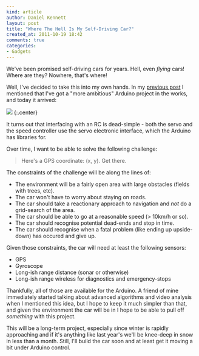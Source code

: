 ```yaml
---
kind: article
author: Daniel Kennett
layout: post
title: "Where The Hell Is My Self-Driving Car?"
created_at: 2011-10-19 18:42
comments: true
categories:
- Gadgets
---
```


We've been promised self-driving cars for years. Hell, even *flying* cars! Where are they? Nowhere, that's where! 

Well, I've decided to take this into my own hands. In my [previous post](http://ikennd.ac/blog/2011/10/arduino-dioder-part-three/) I mentioned that I've got a "more ambitious" Arduino project in the works, and today it arrived:

<img src="http://ikennd.ac/pictures/rc/dualhunter_box.jpg" />
{:.center}

It turns out that interfacing with an RC is dead-simple - both the servo and the speed controller use the servo electronic interface, which the Arduino has libraries for.

Over time, I want to be able to solve the following challenge:

> Here's a GPS coordinate: (x, y). Get there.

The constraints of the challenge will be along the lines of:

- The environment will be a fairly open area with large obstacles (fields with trees, etc).
- The car won't have to worry about staying on roads.
- The car should take a reactionary approach to navigation and *not* do a grid-search of the area.
- The car should be able to go at a reasonable speed (> 10km/h or so).
- The car should recognise potential dead-ends and stop in time. 
- The car should recognise when a fatal problem (like ending up upside-down) has occured and give up. 

Given those constraints, the car will need at least the following sensors: 

- GPS
- Gyroscope
- Long-ish range distance (sonar or otherwise)
- Long-ish range wireless for diagnostics and emergency-stops

Thankfully, all of those are available for the Arduino. A friend of mine immediately started talking about advanced algorithms and video analysis when I mentioned this idea, but I hope to keep it much simpler than that, and given the environment the car will be in I hope to be able to pull off *something* with this project.

This will be a long-term project, especially since winter is rapidly approaching and if it's anything like last year's we'll be knee-deep in snow in less than a month. Still, I'll build the car soon and at least get it moving a bit under Arduino control.